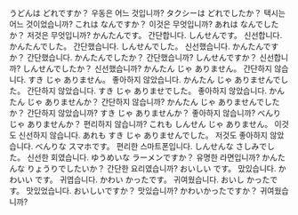 うどんは どれですか？	우동은 어느 것입니까?
タクシーは どれでしたか？	택시는 어느 것이었습니까?
これは なんですか？	이것은 무엇입니까?
あれは なんでしたか？	저것은 무엇입니까?
かんたんです。	간단합니다.
しんせんです。	신선합니다.
かんたんでした。	간단했습니다.
しんせんでした。	신선했습니다.
かんたんですか？	간단했습니다.
かんたんでしたか？	간단했습니까?
しんせんですか？	신선합니까?
しんせんでしたか？	신선했습니까?
かんたん じゃ ありません。	간단하지 않습니다.
すき じゃ ありません。	좋아하지 않았습니다.
かんたん じゃ ありませんでした。	간단하지 않았습니다.
すき じゃ ありませでした。	좋아하지 않았습니다.
かんたん じゃ ありませんか？	간단하지 않습니까?
かんたん じゃ ありませんでしたか？	간단하지 않았습니까?
すき じゃ ありませんか？	좋아하지 않습니까?
べんり じゃ ありませんか？	편리하지 않습니까?
これも しんせん じゃ ありません。	이것도 신선하지 않습니다.
あれも すき じゃ ありませんでした。	저것도 좋아하지 않았습니다.
べんりな スマホです。	편리한 스마트폰입니다.
しんせんな さしみでした。	신선한 회였습니다.
ゆうめいな ラーメンですか？	유명한 라면입니까?
かんたんな りょうりでしたいか？	간단한 요리였습니까?
おいしい です。	맜있습니다.
かわいい です。	귀엽습니다.
かわい かったです。	귀여웠습니다.
おいし かったです。	맛있었습니다.
おいしいですか？	맛있습니까?
かわいかったですか？	귀여웠습니까?
